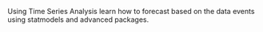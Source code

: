 Using Time Series Analysis learn how to forecast based on the data events using statmodels and advanced packages.
